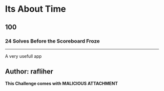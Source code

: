 # Its About Time
## 100
### 24 Solves Before the Scoreboard Froze
---
A very usefull app

Author: rafliher
---
**This Challenge comes with MALICIOUS ATTACHMENT**
